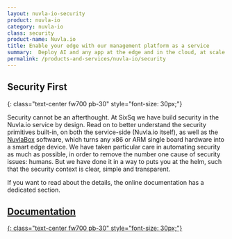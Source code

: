 ```yaml
---
layout: nuvla-io-security
product: nuvla-io
category: nuvla-io
class: security
product-name: Nuvla.io
title: Enable your edge with our management platform as a service
summary:  Deploy AI and any app at the edge and in the cloud, at scale.
permalink: /products-and-services/nuvla-io/security
---
```


## Security First
{: class="text-center fw700 pb-30" style="font-size: 30px;"}

Security cannot be an afterthought. At SixSq we have build security in the Nuvla.io service by design. Read on to better understand the security primitives built-in, on both the service-side (Nuvla.io itself), as well as the [NuvlaBox](/products-and-services/nuvlabox/overview) software, which turns any x86 or ARM single board hardware into a smart edge device.  We have taken particular care in automating security as much as possible, in order to remove the number one cause of security issues: humans. But we have done it in a way to puts you at the helm, such that the security context is clear, simple and transparent.

If you want to read about the details, the online documentation has a dedicated section.

## <a href="https//docs.nuvla.io/nuvla/security"><i class="fa fa-book" style="color: #9B1313"></i> Documentation
{: class="text-center fw700 pb-30" style="font-size: 30px;"}
